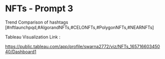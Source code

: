 # NFTs - Prompt 3

Trend Comparison of hashtags [#nftlaunchpqd,#AlgorandNFTs,#CELONFTs,#PolygonNFTs,#NEARNFTs]


Tableau Visualization Link : 

https://public.tableau.com/app/profile/swarna2772/viz/NFTs_16571660345040/Dashboard1